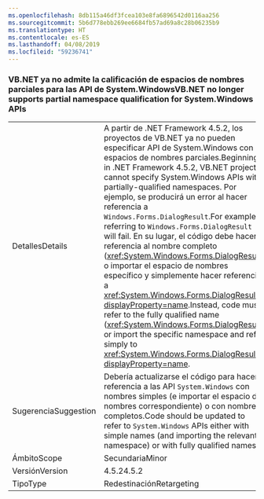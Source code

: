 ```yaml
---
ms.openlocfilehash: 8db115a46df3fcea103e8fa6896542d0116aa256
ms.sourcegitcommit: 5b6d778ebb269ee6684fb57ad69a8c28b06235b9
ms.translationtype: HT
ms.contentlocale: es-ES
ms.lasthandoff: 04/08/2019
ms.locfileid: "59236741"
---
```

### <a name="vbnet-no-longer-supports-partial-namespace-qualification-for-systemwindows-apis"></a><span data-ttu-id="7424b-101">VB.NET ya no admite la calificación de espacios de nombres parciales para las API de System.Windows</span><span class="sxs-lookup"><span data-stu-id="7424b-101">VB.NET no longer supports partial namespace qualification for System.Windows APIs</span></span>

|   |   |
|---|---|
|<span data-ttu-id="7424b-102">Detalles</span><span class="sxs-lookup"><span data-stu-id="7424b-102">Details</span></span>|<span data-ttu-id="7424b-103">A partir de .NET Framework 4.5.2, los proyectos de VB.NET ya no pueden especificar API de System.Windows con espacios de nombres parciales.</span><span class="sxs-lookup"><span data-stu-id="7424b-103">Beginning in .NET Framework 4.5.2, VB.NET projects cannot specify System.Windows APIs with partially-qualified namespaces.</span></span> <span data-ttu-id="7424b-104">Por ejemplo, se producirá un error al hacer referencia a <code>Windows.Forms.DialogResult</code>.</span><span class="sxs-lookup"><span data-stu-id="7424b-104">For example, referring to <code>Windows.Forms.DialogResult</code> will fail.</span></span> <span data-ttu-id="7424b-105">En su lugar, el código debe hacer referencia al nombre completo (<xref:System.Windows.Forms.DialogResult>) o importar el espacio de nombres específico y simplemente hacer referencia a <xref:System.Windows.Forms.DialogResult?displayProperty=name>.</span><span class="sxs-lookup"><span data-stu-id="7424b-105">Instead, code must refer to the fully qualified name (<xref:System.Windows.Forms.DialogResult>) or import the specific namespace and refer simply to <xref:System.Windows.Forms.DialogResult?displayProperty=name>.</span></span>|
|<span data-ttu-id="7424b-106">Sugerencia</span><span class="sxs-lookup"><span data-stu-id="7424b-106">Suggestion</span></span>|<span data-ttu-id="7424b-107">Debería actualizarse el código para hacer referencia a las API <code>System.Windows</code> con nombres simples (e importar el espacio de nombres correspondiente) o con nombres completos.</span><span class="sxs-lookup"><span data-stu-id="7424b-107">Code should be updated to refer to <code>System.Windows</code> APIs either with simple names (and importing the relevant namespace) or with fully qualified names.</span></span>|
|<span data-ttu-id="7424b-108">Ámbito</span><span class="sxs-lookup"><span data-stu-id="7424b-108">Scope</span></span>|<span data-ttu-id="7424b-109">Secundaria</span><span class="sxs-lookup"><span data-stu-id="7424b-109">Minor</span></span>|
|<span data-ttu-id="7424b-110">Versión</span><span class="sxs-lookup"><span data-stu-id="7424b-110">Version</span></span>|<span data-ttu-id="7424b-111">4.5.2</span><span class="sxs-lookup"><span data-stu-id="7424b-111">4.5.2</span></span>|
|<span data-ttu-id="7424b-112">Tipo</span><span class="sxs-lookup"><span data-stu-id="7424b-112">Type</span></span>|<span data-ttu-id="7424b-113">Redestinación</span><span class="sxs-lookup"><span data-stu-id="7424b-113">Retargeting</span></span>|
